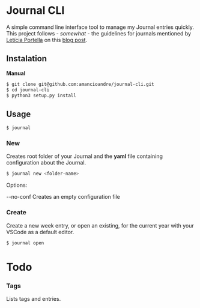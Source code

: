 # Journal CLI
A simple command line interface tool to manage my Journal entries quickly.
This project follows - _somewhat_ - the guidelines for journals mentioned by [Letícia Portella](leportella) on this [blog post](https://leportella.com/impostor-syndrome.html/).

## Instalation

**Manual**

```bash
$ git clone git@github.com:amancioandre/journal-cli.git
$ cd journal-cli
$ python3 setup.py install
```

## Usage

```bash
$ journal
```

### New

Creates root folder of your Journal and the **yaml** file containing configuration about the Journal.

```bash
$ journal new <folder-name>
```

Options:

  --no-conf Creates an empty configuration file

### Create

Create a new week entry, or open an existing, for the current year with your VSCode as a default editor.

```bash
$ journal open
```

# Todo
### Tags

Lists tags and entries.

[me]: https://github.com/amancioandre
[leportella]: https://github.com/leportella